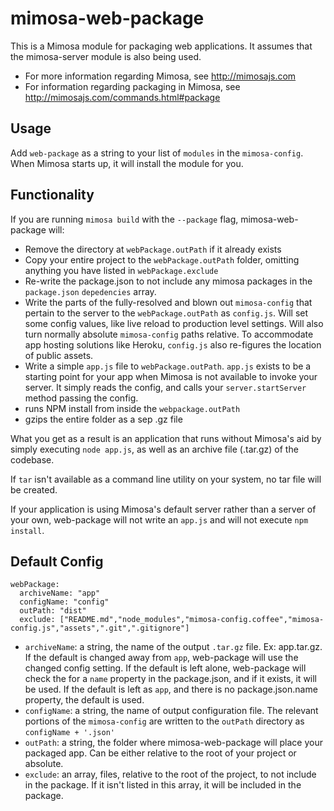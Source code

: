 mimosa-web-package
===========

This is a Mimosa module for packaging web applications. It assumes that the mimosa-server module is also being used.

* For more information regarding Mimosa, see http://mimosajs.com
* For information regarding packaging in Mimosa, see http://mimosajs.com/commands.html#package

## Usage

Add `web-package` as a string to your list of `modules` in the `mimosa-config`.  When Mimosa starts up, it will install the module for you.

## Functionality

If you are running `mimosa build` with the `--package` flag, mimosa-web-package will:

* Remove the directory at `webPackage.outPath` if it already exists
* Copy your entire project to the `webPackage.outPath` folder, omitting anything you have listed in `webPackage.exclude`
* Re-write the package.json to not include any mimosa packages in the `package.json` `depedencies` array.
* Write the parts of the fully-resolved and blown out `mimosa-config` that pertain to the server to the `webPackage.outPath` as `config.js`.  Will set some config values, like live reload to production level settings.  Will also turn normally absolute `mimosa-config` paths relative.  To accommodate app hosting solutions like Heroku, `config.js` also re-figures the location of public assets.
* Write a simple `app.js` file to `webPackage.outPath`. `app.js` exists to be a starting point for your app when Mimosa is not available to invoke your server. It simply reads the config, and calls your `server.startServer` method passing the config.
* runs NPM install from inside the `webpackage.outPath`
* gzips the entire folder as a sep .gz file

What you get as a result is an application that runs without Mimosa's aid by simply executing `node app.js`, as well as an archive file (.tar.gz) of the codebase.

If `tar` isn't available as a command line utility on your system, no tar file will be created.

If your application is using Mimosa's default server rather than a server of your own, web-package will not write an `app.js` and will not execute `npm install`.

## Default Config

```
webPackage:
  archiveName: "app"
  configName: "config"
  outPath: "dist"
  exclude: ["README.md","node_modules","mimosa-config.coffee","mimosa-config.js","assets",".git",".gitignore"]
```

* `archiveName`: a string, the name of the output `.tar.gz` file.  Ex: app.tar.gz. If the default is changed away from `app`, web-package will use the changed config setting.  If the default is left alone, web-package will check the for a `name` property in the package.json, and if it exists, it will be used. If the default is left as `app`, and there is no package.json.name property, the default is used.
* `configName`: a string, the name of output configuration file. The relevant portions of the `mimosa-config` are written to the `outPath` directory as `configName + '.json'`
* `outPath`: a string, the folder where mimosa-web-package will place your packaged app.  Can be either relative to the root of your project or absolute.
* `exclude`: an array, files, relative to the root of the project, to not include in the package.  If it isn't listed in this array, it will be included in the package.
